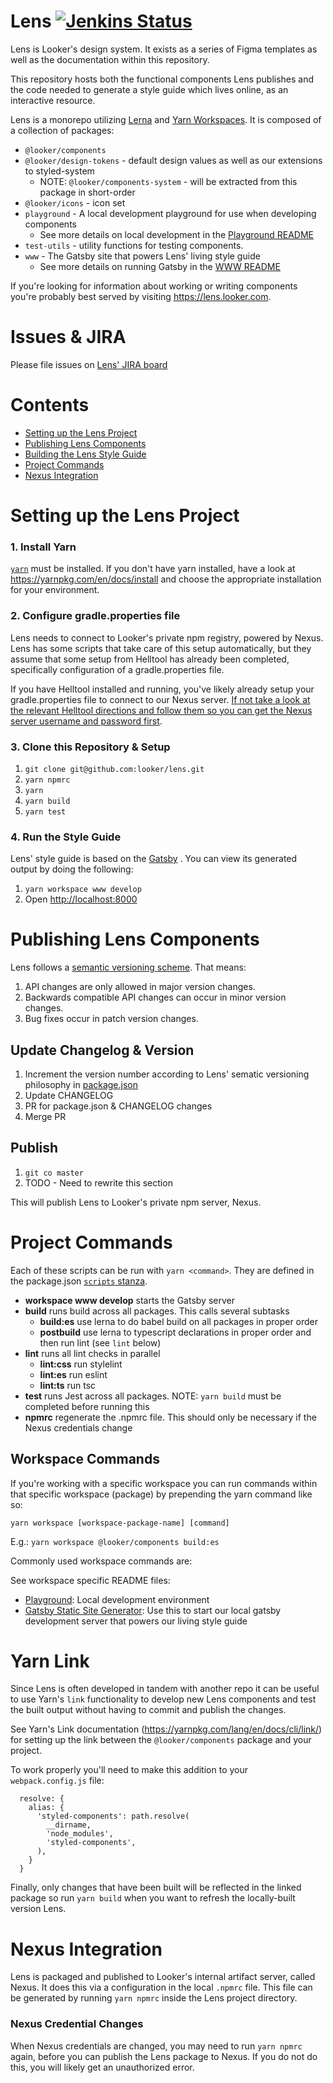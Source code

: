 # Lens [![Jenkins Status](https://jenkinsexternal.looker.com/buildStatus/icon?job=lens-master)](https://jenkins.looker.com/job/lens-master/)

Lens is Looker's design system. It exists as a series of Figma templates as well as the documentation within this repository.

This repository hosts both the functional components Lens publishes and the code needed to generate a style guide which lives online, as an interactive resource.

Lens is a monorepo utilizing [Lerna](https://lerna.js.org) and [Yarn Workspaces](https://yarnpkg.com/lang/en/docs/workspaces/). It is composed of a collection of packages:

- `@looker/components`
- `@looker/design-tokens` - default design values as well as our extensions to styled-system
  - NOTE: `@looker/components-system` - will be extracted from this package in short-order
- `@looker/icons` - icon set
- `playground` - A local development playground for use when developing components
  - See more details on local development in the [Playground README](./packages/playground/README.md)
- `test-utils` - utility functions for testing components.
- `www` - The Gatsby site that powers Lens' living style guide
  - See more details on running Gatsby in the [WWW README](./packages/www/README.md)

If you're looking for information about working or writing components you're probably best served by visiting https://lens.looker.com.

# Issues & JIRA

Please file issues on [Lens' JIRA board](https://looker.atlassian.net/secure/RapidBoard.jspa?rapidView=148&projectKey=LENS&view=planning.nodetail)

# Contents

- [Setting up the Lens Project](#setting-up-the-lens-project)
- [Publishing Lens Components](#publishing-lens-components)
- [Building the Lens Style Guide](#building-the-lens-style-guide)
- [Project Commands](#project-commands)
- [Nexus Integration](#nexus)

# Setting up the Lens Project

### 1. Install Yarn

[`yarn`](https://yarnpkg.com/en/) must be installed. If you don't have yarn installed, have a look at https://yarnpkg.com/en/docs/install and choose the appropriate installation for your environment.

### 2. Configure gradle.properties file

Lens needs to connect to Looker's private npm registry, powered by Nexus. Lens has some scripts that take care of this setup automatically, but they assume that some setup from Helltool has already been completed, specifically configuration of a gradle.properties file.

If you have Helltool installed and running, you've likely already setup your gradle.properties file to connect to our Nexus server. [If not take a look at the relevant Helltool directions and follow them so you can get the Nexus server username and password first](https://github.com/looker/helltool#dependencies).

### 3. Clone this Repository & Setup

1.  `git clone git@github.com:looker/lens.git`
1.  `yarn npmrc`
1.  `yarn`
1.  `yarn build`
1.  `yarn test`

### 4. Run the Style Guide

Lens' style guide is based on the [Gatsby](https://gatsby.org/) . You can view its generated output by doing the following:

1.  `yarn workspace www develop`
1.  Open [http://localhost:8000](http://localhost:8000)

# Publishing Lens Components

Lens follows a [semantic versioning scheme](https://semver.org/). That means:

1.  API changes are only allowed in major version changes.
1.  Backwards compatible API changes can occur in minor version changes.
1.  Bug fixes occur in patch version changes.

## Update Changelog & Version

1.  Increment the version number according to Lens' sematic versioning philosophy in [package.json](package.json)
1.  Update CHANGELOG
1.  PR for package.json & CHANGELOG changes
1.  Merge PR

## Publish

1.  `git co master`
1.  TODO - Need to rewrite this section

This will publish Lens to Looker's private npm server, Nexus.

# Project Commands

Each of these scripts can be run with `yarn <command>`. They are defined in the package.json [`scripts` stanza](https://github.com/looker/lens/blob/master/package.json#L122).

- **workspace www develop** starts the Gatsby server
- **build** runs build across all packages. This calls several subtasks
  - **build:es** use lerna to do babel build on all packages in proper order
  - **postbuild** use lerna to typescript declarations in proper order and then run lint (see `lint` below)
- **lint** runs all lint checks in parallel
  - **lint:css** run stylelint
  - **lint:es** run eslint
  - **lint:ts** run tsc
- **test** runs Jest across all packages. NOTE: `yarn build` must be completed before running this
- **npmrc** regenerate the .npmrc file. This should only be necessary if the Nexus credentials change

## Workspace Commands

If you're working with a specific workspace you can run commands within that specific workspace (package) by prepending the yarn command like so:

`yarn workspace [workspace-package-name] [command]`

E.g.: `yarn workspace @looker/components build:es`

Commonly used workspace commands are:

See workspace specific README files:

- [Playground](./packages/playground/README.md): Local development environment
- [Gatsby Static Site Generator](./packages/www/README.md): Use this to start our local gatsby development server that powers our living style guide

# Yarn Link

Since Lens is often developed in tandem with another repo it can be useful to use Yarn's `link` functionality to develop new Lens components and test the built output without having to commit and publish the changes.

See Yarn's Link documentation (https://yarnpkg.com/lang/en/docs/cli/link/) for setting up the link between the `@looker/components` package and your project.

To work properly you'll need to make this addition to your `webpack.config.js` file:

```
  resolve: {
    alias: {
      'styled-components': path.resolve(
        __dirname,
        'node_modules',
        'styled-components',
      ),
    }
  }
```

Finally, only changes that have been built will be reflected in the linked package so run `yarn build` when you want to refresh the locally-built version Lens.

# Nexus Integration

Lens is packaged and published to Looker's internal artifact server, called Nexus. It does this via a configuration in the local `.npmrc` file. This file can be generated by running `yarn npmrc` inside the Lens project directory.

### Nexus Credential Changes

When Nexus credentials are changed, you may need to run `yarn npmrc` again, before you can publish the Lens package to Nexus. If you do not do this, you will likely get an unauthorized error.
